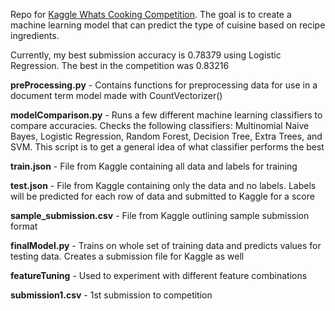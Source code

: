 Repo for <a href="https://www.kaggle.com/c/whats-cooking/"> Kaggle Whats Cooking Competition</a>. The goal is to create a machine learning model that can predict the type of cuisine based on recipe ingredients.

Currently, my best submission accuracy is 0.78379 using Logistic Regression. The best in the competition was 0.83216

<b>preProcessing.py</b> - Contains functions for preprocessing data for use in a document term model made with CountVectorizer()

<b>modelComparison.py</b> - Runs a few different machine learning classifiers to compare accuracies. Checks the following classifiers: Multinomial Naive Bayes, Logistic Regression, Random Forest, Decision Tree, Extra Trees, and SVM. This script is to get a general idea of what classifier performs the best

<b>train.json</b> - File from Kaggle containing all data and labels for training

<b>test.json</b> - File from Kaggle containing only the data and no labels. Labels will be predicted for each row of data and submitted to Kaggle for a score

<b>sample_submission.csv</b> - File from Kaggle outlining sample submission format

<b>finalModel.py</b> - Trains on whole set of training data and predicts values for testing data. Creates a submission file for Kaggle as well

<b>featureTuning</b> - Used to experiment with different feature combinations

<b>submission1.csv</b> - 1st submission to competition
